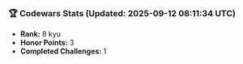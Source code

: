 ### 🏆 Codewars Stats (Updated: 2025-09-12 08:11:34 UTC)

- **Rank:** 8 kyu
- **Honor Points:** 3
- **Completed Challenges:** 1
